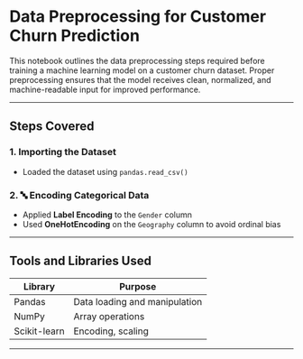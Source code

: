 # Data Preprocessing for Customer Churn Prediction

This notebook outlines the data preprocessing steps required before training a machine learning model on a customer churn dataset. Proper preprocessing ensures that the model receives clean, normalized, and machine-readable input for improved performance.

---

## Steps Covered

### 1. Importing the Dataset

- Loaded the dataset using `pandas.read_csv()`

### 2. 🔤 Encoding Categorical Data

- Applied **Label Encoding** to the `Gender` column
- Used **OneHotEncoding** on the `Geography` column to avoid ordinal bias

---

## Tools and Libraries Used

| Library      | Purpose                       |
| ------------ | ----------------------------- |
| Pandas       | Data loading and manipulation |
| NumPy        | Array operations              |
| Scikit-learn | Encoding, scaling             |

---
